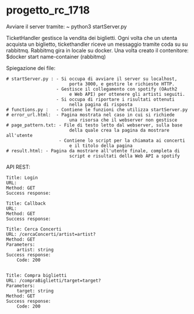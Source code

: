 # progetto_rc_1718

Avviare il server tramite:
	~ python3 startServer.py

TicketHandler gestisce la vendita dei biglietti. 
Ogni volta che un utenta acquista un biglietto, tickethandler riceve un messaggio tramite coda su su rabbitmq. 
Rabbitmq gira in locale su docker. 
Una volta creato il contenitore: $docker start name-container (rabbitmq)
	
Spiegazione dei file:
	
	# startServer.py : - Si occupa di avviare il server su localhost, 
							porta 3000, e gestire le richieste HTTP.
					   - Gestisce il collegamento con spotify (OAuth2
							e Web API) per ottenere gli artisti seguiti.
					   - Si occupa di riportare i risultati ottenuti 
							nella pagina di risposta
	# functions.py :   - Contiene le funzioni che utilizza startServer.py
	# error_url.html:  - Pagina mostrata nel caso in cui si richiede
							una risorsa che il webserver non gestisce
	# page_pattern.txt: - File di testo letto dal webserver, sulla base
							della quale crea la pagina da mostrare all'utente
						- Contiene lo script per la chiamata ai concerti
							e il titolo della pagina
	# result.html: - Pagina da mostrare all'utente finale, completa di
							script e risultati della Web API a spotify
							
						

API REST:

	Title: Login
	URL: 
	Method: GET
	Success response:

	Title: Callback
	URL: 
	Method: GET
	Success response:

	Title: Cerca Concerti
	URL: /cercaConcerti/artist=artist?
	Method: GET
	Parameters:
		artist: string
	Success response:
		Code: 200


	Title: Compra biglietti
	URL: /compraBiglietti/target=target?
	Parameters:
		target: string
	Method: GET
	Success response: 
		Code: 200
